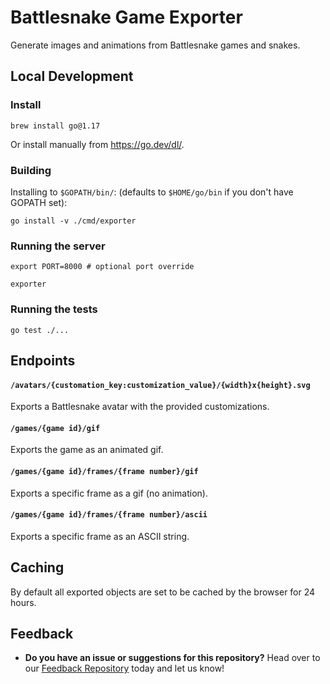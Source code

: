 # Battlesnake Game Exporter

Generate images and animations from Battlesnake games and snakes.

## Local Development

### Install
```
brew install go@1.17
```

Or install manually from https://go.dev/dl/.

### Building
Installing to `$GOPATH/bin/`: (defaults to `$HOME/go/bin` if you don't have GOPATH set):
```
go install -v ./cmd/exporter
```

### Running the server
```
export PORT=8000 # optional port override

exporter
```

### Running the tests
```
go test ./...
```

## Endpoints

#### `/avatars/{customation_key:customization_value}/{width}x{height}.svg`

Exports a Battlesnake avatar with the provided customizations.

#### `/games/{game id}/gif`

Exports the game as an animated gif.

#### `/games/{game id}/frames/{frame number}/gif`

Exports a specific frame as a gif (no animation).

#### `/games/{game id}/frames/{frame number}/ascii`

Exports a specific frame as an ASCII string.

## Caching

By default all exported objects are set to be cached by the browser for 24 hours.

## Feedback

* **Do you have an issue or suggestions for this repository?** Head over to our [Feedback Repository](https://play.battlesnake.com/feedback) today and let us know!
